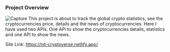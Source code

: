 ### Project Overview
![Capture](https://user-images.githubusercontent.com/79741002/155851879-c0637171-444e-43c0-a0b5-e1d91239d394.PNG)
This project is about to track the global crypto statistics, see the cryptocurrencies price, details and the news of cryptocurrencies. Here I have used two APIs. One APi to show the cryptocurrencies details, statistics and one API to show the news.

Site Link: https://nit-cryptoverse.netlify.app/
